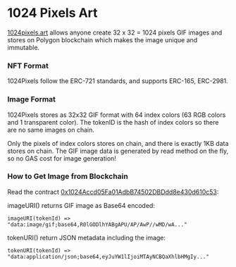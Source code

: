 # 1024 Pixels Art

[1024pixels.art](https://1024pixels.art) allows anyone create 32 x 32 = 1024 pixels GIF images and stores on Polygon blockchain which makes the image unique and immutable.

### NFT Format

1024Pixels follow the ERC-721 standards, and supports ERC-165, ERC-2981.

### Image Format

1024Pixels stores as 32x32 GIF format with 64 index colors (63 RGB colors and 1 transparent color). The tokenID is the hash of index colors so there are no same images on chain.

Only the pixels of index colors stores on chain, and there is exactly 1KB data stores on chain. The GIF image data is generated by read method on the fly, so no GAS cost for image generation!

### How to Get Image from Blockchain

Read the contract [0x1024Accd05Fa01AdbB74502DBDdd8e430d610c53](https://polygonscan.com/address/0x1024accd05fa01adbb74502dbddd8e430d610c53#readContract):

imageURI() returns GIF image as Base64 encoded:

```
imageURI(tokenId) =>
"data:image/gif;base64,R0lGODlhYABgAPU/AP/AwP//wMD/wA..."
```

tokenURI() return JSON metadata including the image:

```
tokenURI(tokenId) =>
"data:application/json;base64,eyJuYW1lIjoiMTAyNCBQaXhlbHMgIy..."
```

